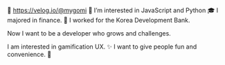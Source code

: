 
🔗 https://velog.io/@mygomi
👀 I’m interested in JavaScript and Python
🎓 I majored in finance.
👔 I worked for the Korea Development Bank.

Now I want to be a developer who grows and challenges.

I am interested in gamification UX. ✨
I want to give people fun and convenience. 💛

<!---
miniPinetree/miniPinetree is a ✨ special ✨ repository because its `README.md` (this file) appears on your GitHub profile.
You can click the Preview link to take a look at your changes.
--->

